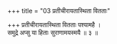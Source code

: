 +++
title = "03 प्रतीचीरायतास्थिता वितताः"

+++
प्रतीचीरायतास्थिता वितताः पश्यामहै ।  
समुद्रे अप्सु या हिताः सुराणामयस्मयै ॥ ३ ॥